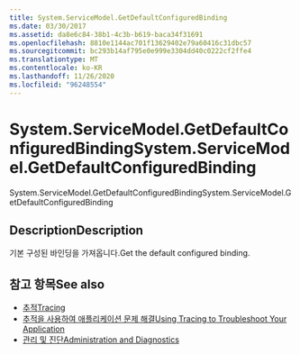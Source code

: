 ```yaml
---
title: System.ServiceModel.GetDefaultConfiguredBinding
ms.date: 03/30/2017
ms.assetid: da8e6c84-38b1-4c3b-b619-baca34f31691
ms.openlocfilehash: 8810e1144ac701f13629402e79a60416c31dbc57
ms.sourcegitcommit: bc293b14af795e0e999e3304dd40c0222cf2ffe4
ms.translationtype: MT
ms.contentlocale: ko-KR
ms.lasthandoff: 11/26/2020
ms.locfileid: "96248554"
---
```

# <a name="systemservicemodelgetdefaultconfiguredbinding"></a><span data-ttu-id="741ce-102">System.ServiceModel.GetDefaultConfiguredBinding</span><span class="sxs-lookup"><span data-stu-id="741ce-102">System.ServiceModel.GetDefaultConfiguredBinding</span></span>

<span data-ttu-id="741ce-103">System.ServiceModel.GetDefaultConfiguredBinding</span><span class="sxs-lookup"><span data-stu-id="741ce-103">System.ServiceModel.GetDefaultConfiguredBinding</span></span>  
  
## <a name="description"></a><span data-ttu-id="741ce-104">Description</span><span class="sxs-lookup"><span data-stu-id="741ce-104">Description</span></span>  

 <span data-ttu-id="741ce-105">기본 구성된 바인딩을 가져옵니다.</span><span class="sxs-lookup"><span data-stu-id="741ce-105">Get the default configured binding.</span></span>  
  
## <a name="see-also"></a><span data-ttu-id="741ce-106">참고 항목</span><span class="sxs-lookup"><span data-stu-id="741ce-106">See also</span></span>

- [<span data-ttu-id="741ce-107">추적</span><span class="sxs-lookup"><span data-stu-id="741ce-107">Tracing</span></span>](index.md)
- [<span data-ttu-id="741ce-108">추적을 사용하여 애플리케이션 문제 해결</span><span class="sxs-lookup"><span data-stu-id="741ce-108">Using Tracing to Troubleshoot Your Application</span></span>](using-tracing-to-troubleshoot-your-application.md)
- [<span data-ttu-id="741ce-109">관리 및 진단</span><span class="sxs-lookup"><span data-stu-id="741ce-109">Administration and Diagnostics</span></span>](../index.md)
